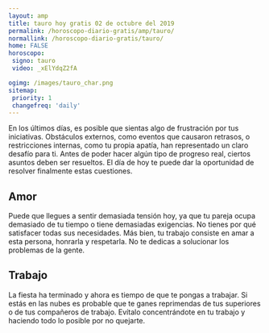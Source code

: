 ```yaml
---
layout: amp
title: tauro hoy gratis 02 de octubre del 2019 
permalink: /horoscopo-diario-gratis/amp/tauro/
normallink: /horoscopo-diario-gratis/tauro/
home: FALSE
horoscopo:
 signo: tauro
 video: _xElYdqZ2fA

ogimg: /images/tauro_char.png
sitemap:
 priority: 1
 changefreq: 'daily'
---
```



En los últimos días, es posible que sientas algo de frustración por tus iniciativas. Obstáculos externos, como eventos que causaron retrasos, o restricciones internas, como tu propia apatía, han representado un claro desafío para ti. Antes de poder hacer algún tipo de progreso real, ciertos asuntos deben ser resueltos. El día de hoy te puede dar la oportunidad de resolver finalmente estas cuestiones.

## Amor

Puede que llegues a sentir demasiada tensión hoy, ya que tu pareja ocupa demasiado de tu tiempo o tiene demasiadas exigencias. No tienes por qué satisfacer todas sus necesidades. Más bien, tu trabajo consiste en amar a esta persona, honrarla y respetarla. No te dedicas a solucionar los problemas de la gente.

## Trabajo

La fiesta ha terminado y ahora es tiempo de que te pongas a trabajar. Si estás en las nubes es probable que te ganes reprimendas de tus superiores o de tus compañeros de trabajo. Evítalo concentrándote en tu trabajo y haciendo todo lo posible por no quejarte.